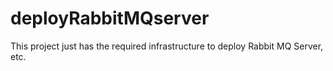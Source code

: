 deployRabbitMQserver
====================

This project just has the required infrastructure to deploy Rabbit MQ Server, etc.
